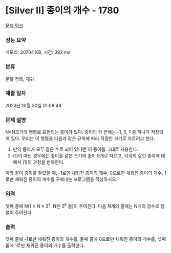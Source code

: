 # [Silver II] 종이의 개수 - 1780 

[문제 링크](https://www.acmicpc.net/problem/1780) 

### 성능 요약

메모리: 20704 KB, 시간: 392 ms

### 분류

분할 정복, 재귀

### 제출 일자

2023년 10월 30일 01:08:48

### 문제 설명

<p>N×N크기의 행렬로 표현되는 종이가 있다. 종이의 각 칸에는 -1, 0, 1 중 하나가 저장되어 있다. 우리는 이 행렬을 다음과 같은 규칙에 따라 적절한 크기로 자르려고 한다.</p>

<ol>
	<li>만약 종이가 모두 같은 수로 되어 있다면 이 종이를 그대로 사용한다.</li>
	<li>(1)이 아닌 경우에는 종이를 같은 크기의 종이 9개로 자르고, 각각의 잘린 종이에 대해서 (1)의 과정을 반복한다.</li>
</ol>

<p>이와 같이 종이를 잘랐을 때, -1로만 채워진 종이의 개수, 0으로만 채워진 종이의 개수, 1로만 채워진 종이의 개수를 구해내는 프로그램을 작성하시오.</p>

### 입력 

 <p>첫째 줄에 N(1 ≤ N ≤ 3<sup>7</sup>, N은 3<sup>k</sup> 꼴)이 주어진다. 다음 N개의 줄에는 N개의 정수로 행렬이 주어진다.</p>

### 출력 

 <p>첫째 줄에 -1로만 채워진 종이의 개수를, 둘째 줄에 0으로만 채워진 종이의 개수를, 셋째 줄에 1로만 채워진 종이의 개수를 출력한다.</p>

